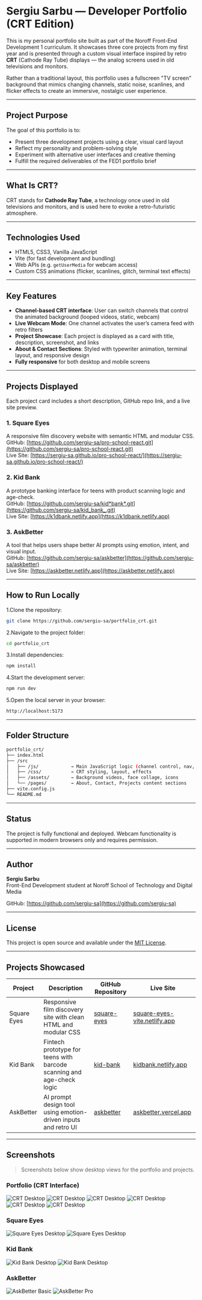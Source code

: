 # Sergiu Sarbu — Developer Portfolio (CRT Edition)

This is my personal portfolio site built as part of the Noroff Front-End Development 1 curriculum. It showcases three core projects from my first year and is presented through a custom visual interface inspired by retro **CRT** (Cathode Ray Tube) displays — the analog screens used in old televisions and monitors.

Rather than a traditional layout, this portfolio uses a fullscreen "TV screen" background that mimics changing channels, static noise, scanlines, and flicker effects to create an immersive, nostalgic user experience.

---

## Project Purpose

The goal of this portfolio is to:

- Present three development projects using a clear, visual card layout
- Reflect my personality and problem-solving style
- Experiment with alternative user interfaces and creative theming
- Fulfill the required deliverables of the FED1 portfolio brief

---

## What Is CRT?

CRT stands for **Cathode Ray Tube**, a technology once used in old televisions and monitors, and is used here to evoke a retro-futuristic atmosphere.

---

## Technologies Used

- HTML5, CSS3, Vanilla JavaScript
- Vite (for fast development and bundling)
- Web APIs (e.g. `getUserMedia` for webcam access)
- Custom CSS animations (flicker, scanlines, glitch, terminal text effects)

---

## Key Features

- **Channel-based CRT interface**: User can switch channels that control the animated background (looped videos, static, webcam)
- **Live Webcam Mode**: One channel activates the user’s camera feed with retro filters
- **Project Showcase**: Each project is displayed as a card with title, description, screenshot, and links
- **About & Contact Sections**: Styled with typewriter animation, terminal layout, and responsive design
- **Fully responsive** for both desktop and mobile screens

---

## Projects Displayed

Each project card includes a short description, GitHub repo link, and a live site preview.

### 1. Square Eyes

A responsive film discovery website with semantic HTML and modular CSS.  
GitHub: [https://github.com/sergiu-sa/pro-school-react.git](https://github.com/sergiu-sa/pro-school-react.git)  
Live Site: [https://sergiu-sa.github.io/pro-school-react/](https://sergiu-sa.github.io/pro-school-react/)

### 2. Kid Bank

A prototype banking interface for teens with product scanning logic and age-check.  
GitHub: [https://github.com/sergiu-sa/kid*bank*.git](https://github.com/sergiu-sa/kid_bank_.git)  
Live Site: [https://k1dbank.netlify.app](https://k1dbank.netlify.app)

### 3. AskBetter

A tool that helps users shape better AI prompts using emotion, intent, and visual input.  
GitHub: [https://github.com/sergiu-sa/askbetter](https://github.com/sergiu-sa/askbetter)  
Live Site: [https://askbetter.netlify.app](https://askbetter.netlify.app)

---

## How to Run Locally

1.Clone the repository:

```bash
git clone https://github.com/sergiu-sa/portfolio_crt.git

```

2.Navigate to the project folder:

```bash
cd portfolio_crt
```

3.Install dependencies:

```bash
npm install
```

4.Start the development server:

```bash
npm run dev
```

5.Open the local server in your browser:

```bash
http://localhost:5173
```

---

## Folder Structure

```bash
portfolio_crt/
├── index.html
├── /src
│   ├── /js/            → Main JavaScript logic (channel control, nav, animations)
│   ├── /css/           → CRT styling, layout, effects
│   ├── /assets/        → Background videos, face collage, icons
│   └── /pages/         → About, Contact, Projects content sections
├── vite.config.js
└── README.md
```

---

## Status

The project is fully functional and deployed. Webcam functionality is supported in modern browsers only and requires permission.

---

## Author

**Sergiu Sarbu**  
Front-End Development student at Noroff School of Technology and Digital Media

GitHub: [https://github.com/sergiu-sa](https://github.com/sergiu-sa)

---

## License

This project is open source and available under the [MIT License](LICENSE).

---

## Projects Showcased

| Project     | Description                                                           | GitHub Repository                                                | Live Site                                                                     |
| ----------- | --------------------------------------------------------------------- | ---------------------------------------------------------------- | ----------------------------------------------------------------------------- |
| Square Eyes | Responsive film discovery site with clean HTML and modular CSS        | [square-eyes](https://github.com/sergiu-sa/pro-school-react.git) | [square-eyes-vite.netlify.app](https://sergiu-sa.github.io/pro-school-react/) |
| Kid Bank    | Fintech prototype for teens with barcode scanning and age-check logic | [kid-bank](https://github.com/sergiu-sa/kid_bank_.git)           | [kidbank.netlify.app](https://k1dbank.netlify.app)                            |
| AskBetter   | AI prompt design tool using emotion-driven inputs and retro UI        | [askbetter](https://github.com/sergiu-sa/askbetter)              | [askbetter.vercel.app](https://askbetter.netlify.app)                         |

---

## Screenshots

> Screenshots below show desktop views for the portfolio and projects.

### Portfolio (CRT Interface)

![CRT Desktop](src/assets/projects/ask_better_readme/04.png)
![CRT Desktop](src/assets/projects/ask_better_readme/03.png)
![CRT Desktop](src/assets/projects/ask_better_readme/02.png)
![CRT Desktop](src/assets/projects/ask_better_readme/01.png)
![CRT Desktop](src/assets/projects/ask_better_readme/about.png)
![CRT Desktop](src/assets/projects/ask_better_readme/decent.png)

### Square Eyes

![Square Eyes Desktop](src/assets/projects/square_eyes/new_home01.png)
![Square Eyes Desktop](src/assets/projects/square_eyes/new_home02.png)

### Kid Bank

![Kid Bank Desktop](src/assets/projects/kid_bank/kid_bank01.png)
![Kid Bank Desktop](src/assets/projects/kid_bank/kid_bank02.png)

### AskBetter

![AskBetter Basic](src/assets/projects/ask_better/corporate_basic_01.png)
![AskBetter Pro](src/assets/projects/ask_better/corporate_pro_01.png)
